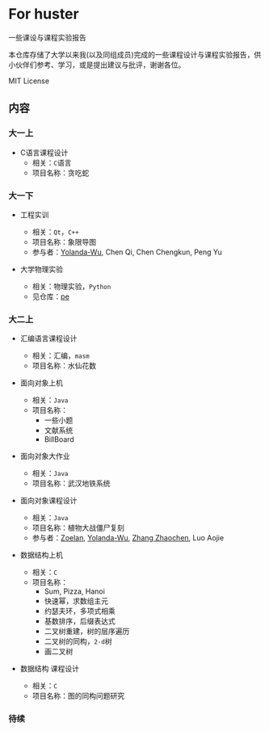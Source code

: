 # For huster

一些课设与课程实验报告

本仓库存储了大学以来我(以及同组成员)完成的一些课程设计与课程实验报告，供小伙伴们参考、学习，或是提出建议与批评，谢谢各位。

MIT License

## 内容

### 大一上

- C语言课程设计
  - 相关：`C`语言
  - 项目名称：贪吃蛇

### 大一下

- 工程实训
  - 相关：`Qt`，`C++`
  - 项目名称：象限导图
  - 参与者：[Yolanda-Wu](https://github.com/Yolanda-Wu), Chen Qi, Chen Chengkun, Peng Yu

- 大学物理实验
  - 相关：物理实验，`Python`
  - 见仓库：[pe](https://github.com/Yangjiaxi/pe)

### 大二上

- 汇编语言课程设计
  - 相关：汇编，`masm`
  - 项目名称：水仙花数

- 面向对象上机
  - 相关：`Java`
  - 项目名称：
    - 一些小题
    - 文献系统
    - BillBoard

- 面向对象大作业
  - 相关：`Java`
  - 项目名称：武汉地铁系统

- 面向对象课程设计
  - 相关：`Java`
  - 项目名称：植物大战僵尸复刻
  - 参与者：[Zoelan](https://github.com/Zoelan), [Yolanda-Wu](https://github.com/Yolanda-Wu), [Zhang Zhaochen](https://github.com/BigliangZ), Luo Aojie

- 数据结构上机
  - 相关：`C`
  - 项目名称：
    - Sum, Pizza, Hanoi
    - 快速幂，求数组主元
    - 约瑟夫环，多项式相乘
    - 基数排序，后缀表达式
    - 二叉树重建，树的层序遍历
    - 二叉树的同构，`2-d`树
    - 画二叉树

- 数据结构 课程设计
  - 相关：`C`
  - 项目名称：图的同构问题研究

### 待续